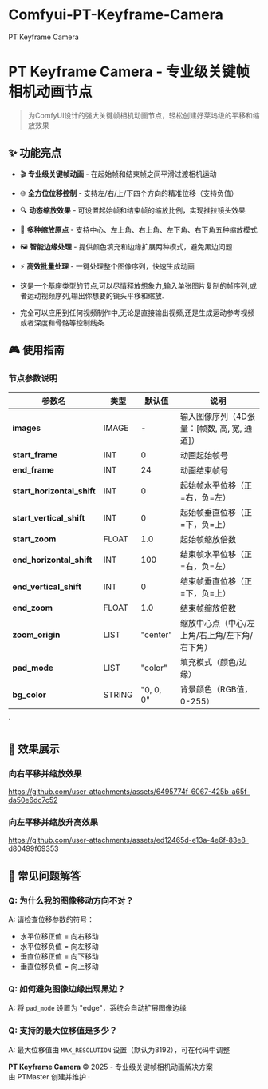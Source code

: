 # Comfyui-PT-Keyframe-Camera
PT Keyframe Camera
# PT Keyframe Camera - 专业级关键帧相机动画节点

> 为ComfyUI设计的强大关键帧相机动画节点，轻松创建好莱坞级的平移和缩放效果

## ✨ 功能亮点

- 🎬 **专业级关键帧动画** - 在起始帧和结束帧之间平滑过渡相机运动
- 🌐 **全方位位移控制** - 支持左/右/上/下四个方向的精准位移（支持负值）
- 🔍 **动态缩放效果** - 可设置起始帧和结束帧的缩放比例，实现推拉镜头效果
- 🎯 **多种缩放原点** - 支持中心、左上角、右上角、左下角、右下角五种缩放模式
- 🖼️ **智能边缘处理** - 提供颜色填充和边缘扩展两种模式，避免黑边问题
- ⚡ **高效批量处理** - 一键处理整个图像序列，快速生成动画

- 这是一个基座类型的节点,可以尽情释放想象力,输入单张图片复制的帧序列,或者运动视频序列,输出你想要的镜头平移和缩放.
- 完全可以应用到任何视频制作中,无论是直接输出视频,还是生成运动参考视频或者深度和骨骼等控制线条.

## 🎮 使用指南

### 节点参数说明

| 参数名 | 类型 | 默认值 | 说明 |
|--------|------|--------|------|
| **images** | IMAGE | - | 输入图像序列（4D张量：[帧数, 高, 宽, 通道]） |
| **start_frame** | INT | 0 | 动画起始帧号 |
| **end_frame** | INT | 24 | 动画结束帧号 |
| **start_horizontal_shift** | INT | 0 | 起始帧水平位移（正=右，负=左） |
| **start_vertical_shift** | INT | 0 | 起始帧垂直位移（正=下，负=上） |
| **start_zoom** | FLOAT | 1.0 | 起始帧缩放倍数 |
| **end_horizontal_shift** | INT | 100 | 结束帧水平位移（正=右，负=左） |
| **end_vertical_shift** | INT | 0 | 结束帧垂直位移（正=下，负=上） |
| **end_zoom** | FLOAT | 1.0 | 结束帧缩放倍数 |
| **zoom_origin** | LIST | "center" | 缩放中心点（中心/左上角/右上角/左下角/右下角） |
| **pad_mode** | LIST | "color" | 填充模式（颜色/边缘） |
| **bg_color** | STRING | "0, 0, 0" | 背景颜色（RGB值，0-255） |

`

## 🌟 效果展示

### 向右平移并缩放效果

https://github.com/user-attachments/assets/6495774f-6067-425b-a65f-da50e6dc7c52

### 向左平移并缩放升高效果

https://github.com/user-attachments/assets/ed12465d-e13a-4e6f-83e8-d80499f69353

## 🚧 常见问题解答

### Q: 为什么我的图像移动方向不对？
A: 请检查位移参数的符号：
- 水平位移正值 = 向右移动
- 水平位移负值 = 向左移动
- 垂直位移正值 = 向下移动
- 垂直位移负值 = 向上移动

### Q: 如何避免图像边缘出现黑边？
A: 将 `pad_mode` 设置为 "edge"，系统会自动扩展图像边缘

### Q: 支持的最大位移值是多少？
A: 最大位移值由 `MAX_RESOLUTION` 设置（默认为8192），可在代码中调整

**PT Keyframe Camera** © 2025 - 专业级关键帧相机动画解决方案  
由 PTMaster 创建并维护 · 
